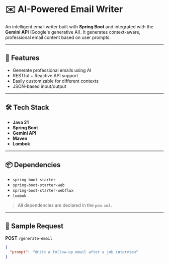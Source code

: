 # ✉️ AI-Powered Email Writer

An intelligent email writer built with **Spring Boot** and integrated with the **Gemini API** (Google's generative AI). It generates context-aware, professional email content based on user prompts.

---

## 🚀 Features

- Generate professional emails using AI
- RESTful + Reactive API support
- Easily customizable for different contexts
- JSON-based input/output

---

## 🛠 Tech Stack

- **Java 21**
- **Spring Boot**
- **Gemini API**
- **Maven**
- **Lombok**

---

## 📦 Dependencies

- `spring-boot-starter`
- `spring-boot-starter-web`
- `spring-boot-starter-webflux`
- `lombok`

> All dependencies are declared in the `pom.xml`.

---

## 🧪 Sample Request

**POST** `/generate-email`

```json
{
  "prompt": "Write a follow-up email after a job interview"
}
